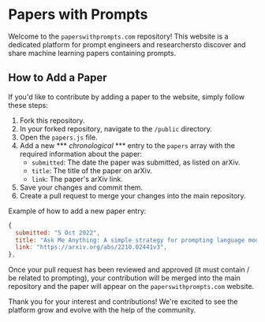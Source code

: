 # Papers with Prompts

Welcome to the `paperswithprompts.com` repository! This website is a dedicated platform for prompt engineers and researchersto discover and share machine learning papers containing prompts.

## How to Add a Paper

If you'd like to contribute by adding a paper to the website, simply follow these steps:

1. Fork this repository.
2. In your forked repository, navigate to the `/public` directory.
3. Open the `papers.js` file.
4. Add a new  *** *chronological* *** entry to the `papers` array with the required information about the paper:
    - `submitted`: The date the paper was submitted, as listed on arXiv.
    - `title`: The title of the paper on arXiv.
    - `link`: The paper's arXiv link.
5. Save your changes and commit them.
6. Create a pull request to merge your changes into the main repository.

Example of how to add a new paper entry:

```javascript
{
  submitted: "5 Oct 2022",
  title: "Ask Me Anything: A simple strategy for prompting language models",
  link: "https://arxiv.org/abs/2210.02441v3",
},
```

Once your pull request has been reviewed and approved (it must contain / be related to prompting), your contribution will be merged into the main repository and the paper will appear on the `paperswithprompts.com` website.

Thank you for your interest and contributions! We're excited to see the platform grow and evolve with the help of the community.